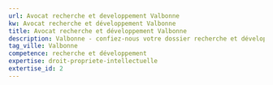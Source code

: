 ```yaml
---
url: Avocat recherche et developpement Valbonne
kw: Avocat recherche et développement Valbonne
title: Avocat recherche et développement Valbonne
description: Valbonne - confiez-nous votre dossier recherche et développement
tag_ville: Valbonne
competence: recherche et développement
expertise: droit-propriete-intellectuelle
extertise_id: 2
---
```

